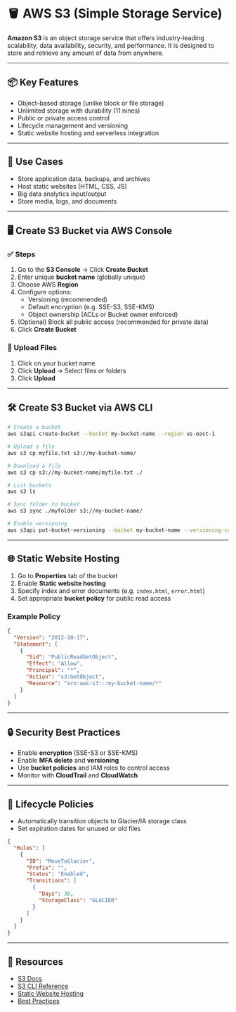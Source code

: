 
# 🪣 AWS S3 (Simple Storage Service)

**Amazon S3** is an object storage service that offers industry-leading scalability, data availability, security, and performance. It is designed to store and retrieve any amount of data from anywhere.

---

## 📦 Key Features

- Object-based storage (unlike block or file storage)
- Unlimited storage with durability (11 nines)
- Public or private access control
- Lifecycle management and versioning
- Static website hosting and serverless integration

---

## 🧰 Use Cases

- Store application data, backups, and archives
- Host static websites (HTML, CSS, JS)
- Big data analytics input/output
- Store media, logs, and documents

---

## 🖥️ Create S3 Bucket via AWS Console

### ✅ Steps

1. Go to the **S3 Console** → Click **Create Bucket**
2. Enter unique **bucket name** (globally unique)
3. Choose AWS **Region**
4. Configure options:
   - Versioning (recommended)
   - Default encryption (e.g. SSE-S3, SSE-KMS)
   - Object ownership (ACLs or Bucket owner enforced)
5. (Optional) Block all public access (recommended for private data)
6. Click **Create Bucket**

### 🧪 Upload Files

1. Click on your bucket name
2. Click **Upload** → Select files or folders
3. Click **Upload**

---

## 🛠 Create S3 Bucket via AWS CLI

```bash
# Create a bucket
aws s3api create-bucket --bucket my-bucket-name --region us-east-1

# Upload a file
aws s3 cp myfile.txt s3://my-bucket-name/

# Download a file
aws s3 cp s3://my-bucket-name/myfile.txt ./

# List buckets
aws s3 ls

# Sync folder to bucket
aws s3 sync ./myfolder s3://my-bucket-name/

# Enable versioning
aws s3api put-bucket-versioning --bucket my-bucket-name --versioning-configuration Status=Enabled
```

---

## 🌐 Static Website Hosting

1. Go to **Properties** tab of the bucket
2. Enable **Static website hosting**
3. Specify index and error documents (e.g. `index.html`, `error.html`)
4. Set appropriate **bucket policy** for public read access

### Example Policy
```json
{
  "Version": "2012-10-17",
  "Statement": [
    {
      "Sid": "PublicReadGetObject",
      "Effect": "Allow",
      "Principal": "*",
      "Action": "s3:GetObject",
      "Resource": "arn:aws:s3:::my-bucket-name/*"
    }
  ]
}
```

---

## 🔒 Security Best Practices

- Enable **encryption** (SSE-S3 or SSE-KMS)
- Enable **MFA delete** and **versioning**
- Use **bucket policies** and IAM roles to control access
- Monitor with **CloudTrail** and **CloudWatch**

---

## 🧪 Lifecycle Policies

- Automatically transition objects to Glacier/IA storage class
- Set expiration dates for unused or old files

```json
{
  "Rules": [
    {
      "ID": "MoveToGlacier",
      "Prefix": "",
      "Status": "Enabled",
      "Transitions": [
        {
          "Days": 30,
          "StorageClass": "GLACIER"
        }
      ]
    }
  ]
}
```

---

## 📎 Resources

- [S3 Docs](https://docs.aws.amazon.com/s3/)
- [S3 CLI Reference](https://docs.aws.amazon.com/cli/latest/reference/s3/)
- [Static Website Hosting](https://docs.aws.amazon.com/AmazonS3/latest/userguide/WebsiteHosting.html)
- [Best Practices](https://aws.amazon.com/architecture/s3-best-practices/)
